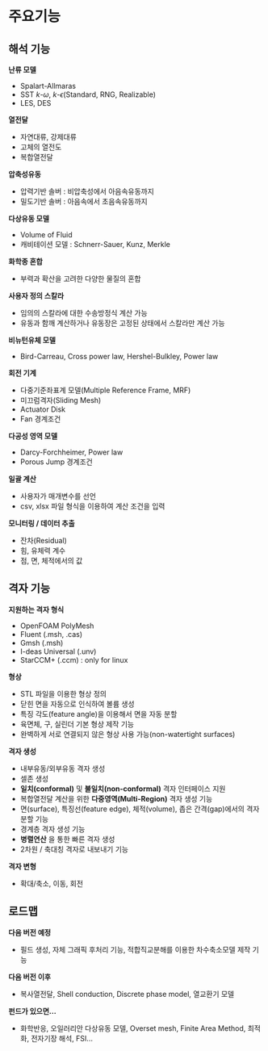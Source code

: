 # 주요기능

## 해석 기능

**난류 모델**

* Spalart-Allmaras
* SST $k$-$\omega$, $k$-$\epsilon$(Standard, RNG, Realizable)
* LES, DES

**열전달**

* 자연대류, 강제대류
* 고체의 열전도
* 복합열전달  

**압축성유동**

* 압력기반 솔버 : 비압축성에서 아음속유동까지
* 밀도기반 솔버 : 아음속에서 초음속유동까지

**다상유동 모델**

* Volume of Fluid
* 캐비테이션 모델 : Schnerr-Sauer, Kunz, Merkle

**화학종 혼합**

* 부력과 확산을 고려한 다양한 물질의 혼합

**사용자 정의 스칼라**

* 임의의 스칼라에 대한 수송방정식 계산 가능
* 유동과 함깨 계산하거나 유동장은 고정된 상태에서 스칼라만 계산 가능

**비뉴턴유체 모델**

* Bird-Carreau, Cross power law, Hershel-Bulkley, Power law

**회전 기계**

* 다중기준좌표계 모델(Multiple Reference Frame, MRF)
* 미끄럼격자(Sliding Mesh)
* Actuator Disk
* Fan 경계조건

**다공성 영역 모델**

* Darcy-Forchheimer, Power law
* Porous Jump 경계조건

**일괄 계산**

* 사용자가 매개변수를 선언
* csv, xlsx 파일 형식을 이용하여 계산 조건을 입력

**모니터링 / 데이터 추출**

* 잔차(Residual)
* 힘, 유체력 계수
* 점, 면, 체적에서의 값

## 격자 기능

**지원하는 격자 형식**

* OpenFOAM PolyMesh
* Fluent (.msh, .cas)
* Gmsh (.msh)
* I-deas Universal (.unv)
* StarCCM+ (.ccm) : only for linux

**형상**

* STL 파일을 이용한 형상 정의
* 닫힌 면을 자동으로 인식하여 볼륨 생성
* 특징 각도(feature angle)을 이용해서 면을 자동 분할
* 육면체, 구, 실린더 기본 형상 제작 기능
* 완벽하게 서로 연결되지 않은 형상 사용 가능(non-watertight surfaces)

**격자 생성**

* 내부유동/외부유동 격자 생성
* 셀존 생성
* **일치(conformal)** 및 **불일치(non-conformal)** 격자 인터페이스 지원
* 복합열전달 계산을 위한 **다중영역(Multi-Region)** 격자 생성 기능
* 면(surface), 특징선(feature edge), 체적(volume), 좁은 간격(gap)에서의 격자 분할 기능
* 경계층 격자 생성 기능
* **병렬연산** 을 통한 빠른 격자 생성 
* 2차원 / 축대칭 격자로 내보내기 기능

**격자 변형**

* 확대/축소, 이동, 회전

## 로드맵

**다음 버전 예정**

* 필드 생성, 자체 그래픽 후처리 기능, 적합직교분해를 이용한 차수축소모델 제작 기능

**다음 버전 이후**

* 복사열전달, Shell conduction, Discrete phase model, 열교환기 모델

**펀드가 있으면...**

* 화학반응, 오일러리안 다상유동 모델, Overset mesh, Finite Area Method, 최적화, 전자기장 해석, FSI...




